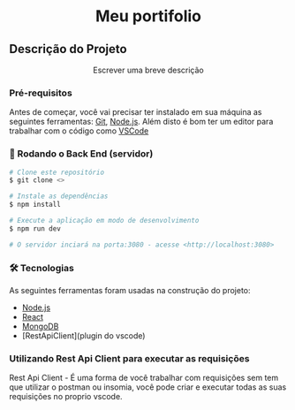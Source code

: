 <h1 align="center">Meu portifolio</h1>

## Descrição do Projeto
<p align="center">Escrever uma breve descrição</p>

### Pré-requisitos

Antes de começar, você vai precisar ter instalado em sua máquina as seguintes ferramentas:
[Git](https://git-scm.com), [Node.js](https://nodejs.org/en/). 
Além disto é bom ter um editor para trabalhar com o código como [VSCode](https://code.visualstudio.com/)

### 🎲 Rodando o Back End (servidor)

```bash
# Clone este repositório
$ git clone <>

# Instale as dependências
$ npm install

# Execute a aplicação em modo de desenvolvimento
$ npm run dev

# O servidor inciará na porta:3080 - acesse <http://localhost:3080>
```

### 🛠 Tecnologias

As seguintes ferramentas foram usadas na construção do projeto:


- [Node.js](https://nodejs.org/en/)
- [React](https://pt-br.reactjs.org/)
- [MongoDB](https://reactnative.dev/)
- [RestApiClient](plugin do vscode)


### Utilizando Rest Api Client para executar as requisições
Rest Api Client - É uma forma de você trabalhar com requisições sem tem que utilizar o postman ou insomia, você pode criar e executar todas as suas requisições no proprio vscode.
